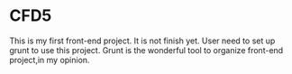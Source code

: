# CFD5
This is my first front-end project. It is not finish yet.
User need to set up grunt to use this project.
Grunt is the wonderful tool to organize front-end project,in my opinion.
